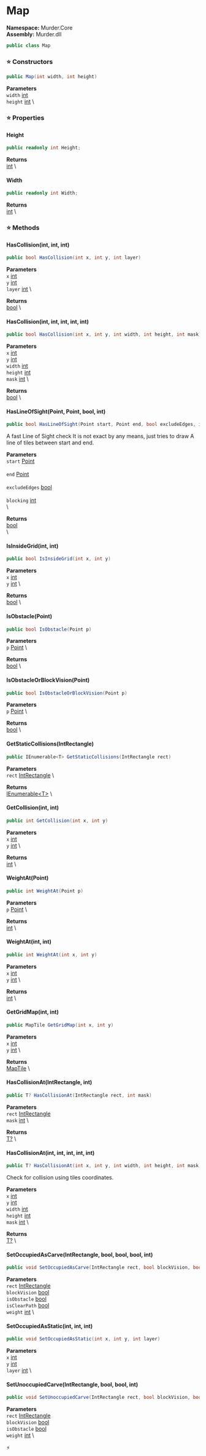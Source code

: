 # Map

**Namespace:** Murder.Core \
**Assembly:** Murder.dll

```csharp
public class Map
```

### ⭐ Constructors
```csharp
public Map(int width, int height)
```

**Parameters** \
`width` [int](https://learn.microsoft.com/en-us/dotnet/api/System.Int32?view=net-7.0) \
`height` [int](https://learn.microsoft.com/en-us/dotnet/api/System.Int32?view=net-7.0) \

### ⭐ Properties
#### Height
```csharp
public readonly int Height;
```

**Returns** \
[int](https://learn.microsoft.com/en-us/dotnet/api/System.Int32?view=net-7.0) \
#### Width
```csharp
public readonly int Width;
```

**Returns** \
[int](https://learn.microsoft.com/en-us/dotnet/api/System.Int32?view=net-7.0) \
### ⭐ Methods
#### HasCollision(int, int, int)
```csharp
public bool HasCollision(int x, int y, int layer)
```

**Parameters** \
`x` [int](https://learn.microsoft.com/en-us/dotnet/api/System.Int32?view=net-7.0) \
`y` [int](https://learn.microsoft.com/en-us/dotnet/api/System.Int32?view=net-7.0) \
`layer` [int](https://learn.microsoft.com/en-us/dotnet/api/System.Int32?view=net-7.0) \

**Returns** \
[bool](https://learn.microsoft.com/en-us/dotnet/api/System.Boolean?view=net-7.0) \

#### HasCollision(int, int, int, int, int)
```csharp
public bool HasCollision(int x, int y, int width, int height, int mask)
```

**Parameters** \
`x` [int](https://learn.microsoft.com/en-us/dotnet/api/System.Int32?view=net-7.0) \
`y` [int](https://learn.microsoft.com/en-us/dotnet/api/System.Int32?view=net-7.0) \
`width` [int](https://learn.microsoft.com/en-us/dotnet/api/System.Int32?view=net-7.0) \
`height` [int](https://learn.microsoft.com/en-us/dotnet/api/System.Int32?view=net-7.0) \
`mask` [int](https://learn.microsoft.com/en-us/dotnet/api/System.Int32?view=net-7.0) \

**Returns** \
[bool](https://learn.microsoft.com/en-us/dotnet/api/System.Boolean?view=net-7.0) \

#### HasLineOfSight(Point, Point, bool, int)
```csharp
public bool HasLineOfSight(Point start, Point end, bool excludeEdges, int blocking)
```

A fast Line of Sight check
            It is not exact by any means, just tries to draw A line of tiles between start and end.

**Parameters** \
`start` [Point](/Murder/Core/Geometry/Point.html) \
\
`end` [Point](/Murder/Core/Geometry/Point.html) \
\
`excludeEdges` [bool](https://learn.microsoft.com/en-us/dotnet/api/System.Boolean?view=net-7.0) \
\
`blocking` [int](https://learn.microsoft.com/en-us/dotnet/api/System.Int32?view=net-7.0) \
\

**Returns** \
[bool](https://learn.microsoft.com/en-us/dotnet/api/System.Boolean?view=net-7.0) \
\

#### IsInsideGrid(int, int)
```csharp
public bool IsInsideGrid(int x, int y)
```

**Parameters** \
`x` [int](https://learn.microsoft.com/en-us/dotnet/api/System.Int32?view=net-7.0) \
`y` [int](https://learn.microsoft.com/en-us/dotnet/api/System.Int32?view=net-7.0) \

**Returns** \
[bool](https://learn.microsoft.com/en-us/dotnet/api/System.Boolean?view=net-7.0) \

#### IsObstacle(Point)
```csharp
public bool IsObstacle(Point p)
```

**Parameters** \
`p` [Point](/Murder/Core/Geometry/Point.html) \

**Returns** \
[bool](https://learn.microsoft.com/en-us/dotnet/api/System.Boolean?view=net-7.0) \

#### IsObstacleOrBlockVision(Point)
```csharp
public bool IsObstacleOrBlockVision(Point p)
```

**Parameters** \
`p` [Point](/Murder/Core/Geometry/Point.html) \

**Returns** \
[bool](https://learn.microsoft.com/en-us/dotnet/api/System.Boolean?view=net-7.0) \

#### GetStaticCollisions(IntRectangle)
```csharp
public IEnumerable<T> GetStaticCollisions(IntRectangle rect)
```

**Parameters** \
`rect` [IntRectangle](/Murder/Core/Geometry/IntRectangle.html) \

**Returns** \
[IEnumerable\<T\>](https://learn.microsoft.com/en-us/dotnet/api/System.Collections.Generic.IEnumerable-1?view=net-7.0) \

#### GetCollision(int, int)
```csharp
public int GetCollision(int x, int y)
```

**Parameters** \
`x` [int](https://learn.microsoft.com/en-us/dotnet/api/System.Int32?view=net-7.0) \
`y` [int](https://learn.microsoft.com/en-us/dotnet/api/System.Int32?view=net-7.0) \

**Returns** \
[int](https://learn.microsoft.com/en-us/dotnet/api/System.Int32?view=net-7.0) \

#### WeightAt(Point)
```csharp
public int WeightAt(Point p)
```

**Parameters** \
`p` [Point](/Murder/Core/Geometry/Point.html) \

**Returns** \
[int](https://learn.microsoft.com/en-us/dotnet/api/System.Int32?view=net-7.0) \

#### WeightAt(int, int)
```csharp
public int WeightAt(int x, int y)
```

**Parameters** \
`x` [int](https://learn.microsoft.com/en-us/dotnet/api/System.Int32?view=net-7.0) \
`y` [int](https://learn.microsoft.com/en-us/dotnet/api/System.Int32?view=net-7.0) \

**Returns** \
[int](https://learn.microsoft.com/en-us/dotnet/api/System.Int32?view=net-7.0) \

#### GetGridMap(int, int)
```csharp
public MapTile GetGridMap(int x, int y)
```

**Parameters** \
`x` [int](https://learn.microsoft.com/en-us/dotnet/api/System.Int32?view=net-7.0) \
`y` [int](https://learn.microsoft.com/en-us/dotnet/api/System.Int32?view=net-7.0) \

**Returns** \
[MapTile](/Murder/Core/MapTile.html) \

#### HasCollisionAt(IntRectangle, int)
```csharp
public T? HasCollisionAt(IntRectangle rect, int mask)
```

**Parameters** \
`rect` [IntRectangle](/Murder/Core/Geometry/IntRectangle.html) \
`mask` [int](https://learn.microsoft.com/en-us/dotnet/api/System.Int32?view=net-7.0) \

**Returns** \
[T?](https://learn.microsoft.com/en-us/dotnet/api/System.Nullable-1?view=net-7.0) \

#### HasCollisionAt(int, int, int, int, int)
```csharp
public T? HasCollisionAt(int x, int y, int width, int height, int mask)
```

Check for collision using tiles coordinates.

**Parameters** \
`x` [int](https://learn.microsoft.com/en-us/dotnet/api/System.Int32?view=net-7.0) \
`y` [int](https://learn.microsoft.com/en-us/dotnet/api/System.Int32?view=net-7.0) \
`width` [int](https://learn.microsoft.com/en-us/dotnet/api/System.Int32?view=net-7.0) \
`height` [int](https://learn.microsoft.com/en-us/dotnet/api/System.Int32?view=net-7.0) \
`mask` [int](https://learn.microsoft.com/en-us/dotnet/api/System.Int32?view=net-7.0) \

**Returns** \
[T?](https://learn.microsoft.com/en-us/dotnet/api/System.Nullable-1?view=net-7.0) \

#### SetOccupiedAsCarve(IntRectangle, bool, bool, bool, int)
```csharp
public void SetOccupiedAsCarve(IntRectangle rect, bool blockVision, bool isObstacle, bool isClearPath, int weight)
```

**Parameters** \
`rect` [IntRectangle](/Murder/Core/Geometry/IntRectangle.html) \
`blockVision` [bool](https://learn.microsoft.com/en-us/dotnet/api/System.Boolean?view=net-7.0) \
`isObstacle` [bool](https://learn.microsoft.com/en-us/dotnet/api/System.Boolean?view=net-7.0) \
`isClearPath` [bool](https://learn.microsoft.com/en-us/dotnet/api/System.Boolean?view=net-7.0) \
`weight` [int](https://learn.microsoft.com/en-us/dotnet/api/System.Int32?view=net-7.0) \

#### SetOccupiedAsStatic(int, int, int)
```csharp
public void SetOccupiedAsStatic(int x, int y, int layer)
```

**Parameters** \
`x` [int](https://learn.microsoft.com/en-us/dotnet/api/System.Int32?view=net-7.0) \
`y` [int](https://learn.microsoft.com/en-us/dotnet/api/System.Int32?view=net-7.0) \
`layer` [int](https://learn.microsoft.com/en-us/dotnet/api/System.Int32?view=net-7.0) \

#### SetUnoccupiedCarve(IntRectangle, bool, bool, int)
```csharp
public void SetUnoccupiedCarve(IntRectangle rect, bool blockVision, bool isObstacle, int weight)
```

**Parameters** \
`rect` [IntRectangle](/Murder/Core/Geometry/IntRectangle.html) \
`blockVision` [bool](https://learn.microsoft.com/en-us/dotnet/api/System.Boolean?view=net-7.0) \
`isObstacle` [bool](https://learn.microsoft.com/en-us/dotnet/api/System.Boolean?view=net-7.0) \
`weight` [int](https://learn.microsoft.com/en-us/dotnet/api/System.Int32?view=net-7.0) \



⚡